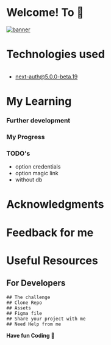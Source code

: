 
# Welcome! To 👋
    
  <p align="left"> <a href="" target="_blank" rel="noreferrer"> <img src="" alt="banner" /></a> </p>

# Technologies used 
 <p style="display: flex; gap: 10px;">

- next-auth@5.0.0-beta.19


 </p>

# My Learning 
 
  ### Further development

  ### My Progress 

  ### TODO's
  - option credentials
  - option magic link 
  - without db 

# Acknowledgments


# Feedback for me 

# Useful Resources 

## For Developers
    ## The challenge
    ## Clone Repo 
    ## Assets 
    ## Figma file 
    ## Share your project with me 
    ## Need Help from me 

**Have fun  Coding 🚀**
